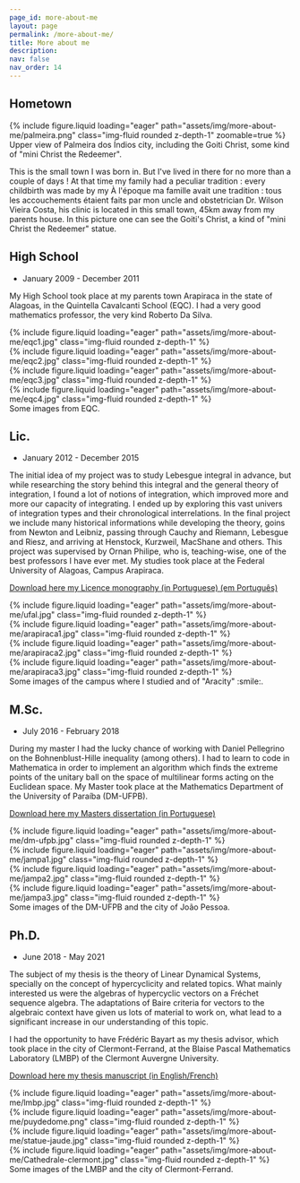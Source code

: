 ```yaml
---
page_id: more-about-me
layout: page
permalink: /more-about-me/
title: More about me
description:
nav: false
nav_order: 14
---
```


## Hometown

<div class="row mt-3">
    <div class="col-sm mt-3 mt-md-0">
        {% include figure.liquid loading="eager" path="assets/img/more-about-me/palmeira.png" class="img-fluid rounded z-depth-1" zoomable=true %}
    </div>
</div>
<div class="caption">
    Upper view of Palmeira dos Índios city, including the Goiti Christ, some kind of "mini Christ the Redeemer".
</div>

This is the small town I was born in. But I've lived in there for no more than a couple of days ! At that time my family had a peculiar tradition : every childbirth was made by my À l'époque ma famille avait une tradition : tous les accouchements étaient faits par mon uncle and obstetrician Dr. Wilson Vieira Costa, his clinic is located in this small town, 45km away from my parents house. In this picture one can see the Goiti's Christ, a kind of "mini Christ the Redeemer" statue.

## High School

- January 2009 - December 2011

My High School took place at my parents town Arapiraca in the state of Alagoas, in the Quintella Cavalcanti School (EQC). I had a very good mathematics professor, the very kind Roberto Da Silva.

<div class="row mt-3">
    <div class="col-sm mt-3 mt-md-0">
        {% include figure.liquid loading="eager" path="assets/img/more-about-me/eqc1.jpg" class="img-fluid rounded z-depth-1" %}
    </div>
    <div class="col-sm mt-3 mt-md-0">
        {% include figure.liquid loading="eager" path="assets/img/more-about-me/eqc2.jpg" class="img-fluid rounded z-depth-1" %}
    </div>
    <div class="col-sm mt-3 mt-md-0">
        {% include figure.liquid loading="eager" path="assets/img/more-about-me/eqc3.jpg" class="img-fluid rounded z-depth-1" %}
    </div>
    <div class="col-sm mt-3 mt-md-0">
        {% include figure.liquid loading="eager" path="assets/img/more-about-me/eqc4.jpg" class="img-fluid rounded z-depth-1" %}
    </div>
</div>
<div class="caption">
    Some images from EQC.
</div>

## Lic.

- January 2012 - December 2015

The initial idea of my project was to study Lebesgue integral in advance, but while researching the story behind this integral and the general theory of integration, I found a lot of notions of integration, which improved more and more our capacity of integrating. I ended up by exploring this vast univers of integration types and their chronological interrelations. In the final project we include many historical informations while developing the theory, goins from Newton and Leibniz, passing through Cauchy and Riemann, Lebesgue and Riesz, and arriving at Henstock, Kurzweil, MacShane and others. This project was supervised by Ornan Philipe, who is, teaching-wise, one of the best professors I have ever met. My studies took place at the Federal University of Alagoas, Campus Arapiraca.

<a href="https://ud10.arapiraca.ufal.br/web/content?model=ud.biblioteca.anexo&field=arquivo&id=4167&download=true&filename_field=name" target="_blank"> Download here my Licence monography (in Portuguese) (em Português)</a>

<div class="row mt-3">
    <div class="col-sm mt-3 mt-md-0">
        {% include figure.liquid loading="eager" path="assets/img/more-about-me/ufal.jpg" class="img-fluid rounded z-depth-1" %}
    </div>
    <div class="col-sm mt-3 mt-md-0">
        {% include figure.liquid loading="eager" path="assets/img/more-about-me/arapiraca1.jpg" class="img-fluid rounded z-depth-1" %}
    </div>
    <div class="col-sm mt-3 mt-md-0">
        {% include figure.liquid loading="eager" path="assets/img/more-about-me/arapiraca2.jpg" class="img-fluid rounded z-depth-1" %}
    </div>
    <div class="col-sm mt-3 mt-md-0">
        {% include figure.liquid loading="eager" path="assets/img/more-about-me/arapiraca3.jpg" class="img-fluid rounded z-depth-1" %}
    </div>
</div>
<div class="caption">
    Some images of the campus where I studied and of "Aracity" :smile:.
</div>

## M.Sc.

- July 2016 - February 2018

During my master I had the lucky chance of working with Daniel Pellegrino on the Bohnenblust-Hille inequality (among others). I had to learn to code in Mathematica in order to implement an algorithm which finds the extreme points of the unitary ball on the space of multilinear forms acting on the Euclidean space. My Master took place at the Mathematics Department of the University of Paraíba (DM-UFPB).

<a href="https://repositorio.ufpb.br/jspui/bitstream/123456789/11235/1/Arquivototal.pdf" target="_blank">Download here my Masters dissertation (in Portuguese)</a>

<div class="row mt-3">
    <div class="col-sm mt-3 mt-md-0">
        {% include figure.liquid loading="eager" path="assets/img/more-about-me/dm-ufpb.jpg" class="img-fluid rounded z-depth-1" %}
    </div>
    <div class="col-sm mt-3 mt-md-0">
        {% include figure.liquid loading="eager" path="assets/img/more-about-me/jampa1.jpg" class="img-fluid rounded z-depth-1" %}
    </div>
    <div class="col-sm mt-3 mt-md-0">
        {% include figure.liquid loading="eager" path="assets/img/more-about-me/jampa2.jpg" class="img-fluid rounded z-depth-1" %}
    </div>
    <div class="col-sm mt-3 mt-md-0">
        {% include figure.liquid loading="eager" path="assets/img/more-about-me/jampa3.jpg" class="img-fluid rounded z-depth-1" %}
    </div>
</div>
<div class="caption">
    Some images of the DM-UFPB and the city of João Pessoa.
</div>

## Ph.D.

- June 2018 - May 2021

The subject of my thesis is the theory of Linear Dynamical Systems, specially on the concept of hypercyclicity and related topics. What mainly interested us were the algebras of hypercyclic vectors on a Fréchet sequence algebra. The adaptations of Baire criteria for vectors to the algebraic context have given us lots of material to work on, what lead to a significant increase in our understanding of this topic.

I had the opportunity to have Frédéric Bayart as my thesis advisor, which took place in the city of Clermont-Ferrand, at the Blaise Pascal Mathematics Laboratory (LMBP) of the Clermont Auvergne University.

<a href="https://hal.archives-ouvertes.fr/tel-03268951/document" target="_blank">Download here my thesis manuscript (in English/French)</a>

<div class="row mt-3">
    <div class="col-sm mt-3 mt-md-0">
        {% include figure.liquid loading="eager" path="assets/img/more-about-me/lmbp.jpg" class="img-fluid rounded z-depth-1" %}
    </div>
    <div class="col-sm mt-3 mt-md-0">
        {% include figure.liquid loading="eager" path="assets/img/more-about-me/puydedome.png" class="img-fluid rounded z-depth-1" %}
    </div>
    <div class="col-sm mt-3 mt-md-0">
        {% include figure.liquid loading="eager" path="assets/img/more-about-me/statue-jaude.jpg" class="img-fluid rounded z-depth-1" %}
    </div>
    <div class="col-sm mt-3 mt-md-0">
        {% include figure.liquid loading="eager" path="assets/img/more-about-me/Cathedrale-clermont.jpg" class="img-fluid rounded z-depth-1" %}
    </div>
</div>
<div class="caption">
    Some images of the LMBP and the city of Clermont-Ferrand.
</div>
